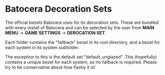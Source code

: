 # Batocera Decoration Sets

The official bezels Batocera uses for its decoration sets. These are bundled with every install of Batocera and can be selected by the user from **MAIN MENU** -> **GAME SETTINGS** -> **DEROCATION SET**.

Each folder contains the "fallback" bezel in its root directory, and a bezel for each system in its system subfolder.

The exception to this is the default set "default_unglazed". This (hopefully) contains a unique bezel for each system, so no fallback is required. Please try to be conservative about how flashy it is!

